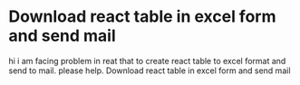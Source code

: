 
# Download react table in excel form and send mail

hi i am facing problem in reat that to create react table to excel format  and send to mail. please help.
Download react table in excel form and send mail

        